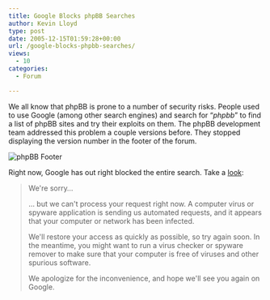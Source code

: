 ```yaml
---
title: Google Blocks phpBB Searches
author: Kevin Lloyd
type: post
date: 2005-12-15T01:59:28+00:00
url: /google-blocks-phpbb-searches/
views:
  - 10
categories:
  - Forum

---
```

We all know that phpBB is prone to a number of security risks. People used to use Google (among other search engines) and search for &#8220;_phpbb_&#8221; to find a list of phpBB sites and try their exploits on them. The phpBB development team addressed this problem a couple versions before. They stopped displaying the version number in the footer of the forum.

![phpBB Footer][1]

Right now, Google has out right blocked the entire search. Take a [look][2]:

> We're sorry&#8230;
>
> &#8230; but we can't process your request right now. A computer virus or spyware application is sending us automated requests, and it appears that your computer or network has been infected.
>
> We'll restore your access as quickly as possible, so try again soon. In the meantime, you might want to run a virus checker or spyware remover to make sure that your computer is free of viruses and other spurious software.
>
> We apologize for the inconvenience, and hope we'll see you again on Google.

 [1]: https://webdevelopment2.com/wp-images/phpbb-footer.gif
 [2]: http://www.google.com/search?q=phpbb
